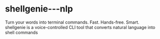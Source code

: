# shellgenie---nlp
Turn your words into terminal commands. Fast. Hands-free. Smart.  shellgenie is a voice-controlled CLI tool that converts natural language into shell commands
